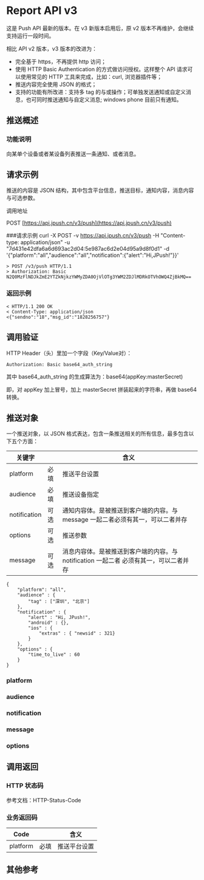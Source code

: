 # Report API v3
这是 Push API 最新的版本。在 v3 新版本启用后，原 v2 版本不再维护，会继续支持运行一段时间。

相比 API v2 版本，v3 版本的改进为：

+ 完全基于 https，不再提供 http 访问；
+ 使用 HTTP  Basic Authentication 的方式做访问授权。这样整个 API 请求可以使用常见的 HTTP 工具来完成，比如：curl, 浏览器插件等；
+ 推送内容完全使用 JSON 的格式；
+ 支持的功能有所改进：支持多 tag 的与或操作；可单独发送通知或自定义消息，也可同时推送通知与自定义消息; windows phone 目前只有通知。

## 推送概述
### 功能说明

向某单个设备或者某设备列表推送一条通知、或者消息。

## 请求示例

推送的内容是 JSON 结构，其中包含平台信息，推送目标，通知内容，消息内容与可选参数。

调用地址

POST [https://api.jpush.cn/v3/push](https://api.jpush.cn/v3/push)

###请求示例
	curl -X POST -v https://api.jpush.cn/v3/push -H "Content-type: application/json" -u "7d431e42dfa6a6d693ac2d04:5e987ac6d2e04d95a9d8f0d1" -d '{"platform":"all","audience":"all","notification":{"alert":"Hi,JPush!"}}'
	
	> POST /v3/push HTTP/1.1
	> Authorization: Basic N2Q0MzFlNDJkZmE2YTZkNjkzYWMyZDA0OjVlOTg3YWM2ZDJlMDRkOTVhOWQ4ZjBkMQ==
	
### 返回示例
	
	< HTTP/1.1 200 OK
	< Content-Type: application/json
	<{"sendno":"18","msg_id":"1828256757"}

## 调用验证

HTTP Header（头）里加一个字段（Key/Value对）：

	Authorization: Basic base64_auth_string

其中 base64_auth_string 的生成算法为：base64(appKey:masterSecret)

即，对 appKey 加上冒号，加上 masterSecret 拼装起来的字符串，再做 base64 转换。


## 推送对象

一个推送对象，以 JSON 格式表达，包含一条推送相关的所有信息，最多包含以下五个方面：

关键字	     |               | 含义
------------ | ------------- | ------------
platform	 | 必填	          | 推送平台设置
audience	 | 必填	          | 推送设备指定
notification | 可选		      | 通知内容体。是被推送到客户端的内容。与 message 一起二者必须有其一，可以二者并存
options	     | 可选		      | 推送参数
message	     | 可选		      | 消息内容体。是被推送到客户端的内容。与 notification 一起二者  必须有其一，可以二者并存

	{
		"platform": "all",
		"audience" : {
			"tag" : ["深圳", "北京"]
		},
		"notification" : {
			"alert" : "Hi, JPush!",
		    "android" : {},
		    "ios" : {
		    	"extras" : { "newsid" : 321}
		    }
		},
		"options" : {
			"time_to_live" : 60
		}
	}
	
### platform


### audience
### notification
### message
### options
## 调用返回

### HTTP 状态码

参考文档：HTTP-Status-Code

### 业务返回码
Code	     |               | 含义
------------ | ------------- | ------------
platform	 | 必填	          | 推送平台设置


## 其他参考

